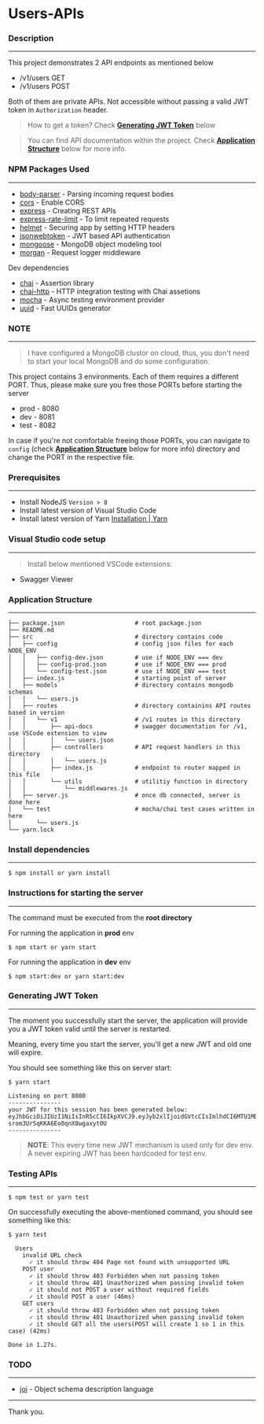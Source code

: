 # Users-APIs

### Description

---

This project demonstrates 2 API endpoints as mentioned below

- /v1/users GET
- /v1/users POST

Both of them are private APIs. Not accessible without passing a valid JWT token in `Authorization` header.

> How to get a token? Check [**Generating JWT Token**](#generating-jwt-token) below

> You can find API documentation within the project. Check [**Application Structure**](#application-structure) below for more info.

### NPM Packages Used

---

- [body-parser](https://www.npmjs.com/package/body-parser) - Parsing incoming request bodies
- [cors](https://www.npmjs.com/package/cors) - Enable CORS
- [express](https://www.npmjs.com/package/express) - Creating REST APIs
- [express-rate-limit](https://www.npmjs.com/package/express-rate-limit) - To limit repeated requests
- [helmet](https://www.npmjs.com/package/helmet) - Securing app by setting HTTP headers
- [jsonwebtoken](https://www.npmjs.com/package/jsonwebtoken) - JWT based API authentication
- [mongoose](https://www.npmjs.com/package/mongoose) - MongoDB object modeling tool
- [morgan](https://www.npmjs.com/package/morgan) - Request logger middleware

Dev dependencies

- [chai](https://www.npmjs.com/package/chai) - Assertion library
- [chai-http](https://www.npmjs.com/package/chai-http) - HTTP integration testing with Chai assetions
- [mocha](https://www.npmjs.com/package/mocha) - Async testing environment provider
- [uuid](https://www.npmjs.com/package/uuid) - Fast UUIDs generator

### NOTE

---

> I have configured a MongoDB clustor on cloud, thus, you don't need to start your local MongoDB and do some configuration.

This project contains 3 environments. Each of them requires a different PORT. Thus, please make sure you free those PORTs before starting the server

- prod - 8080
- dev - 8081
- test - 8082

In case if you're not comfortable freeing those PORTs, you can navigate to `config` (check [**Application Structure**](#application-structure) below for more info) directory and change the PORT in the respective file.

### Prerequisites

---

- Install NodeJS `Version > 8`
- Install latest version of Visual Studio Code
- Install latest version of Yarn [Installation | Yarn](https://yarnpkg.com/lang/en/docs/install/)

### Visual Studio code setup

---

> Install below mentioned VSCode extensions:

- Swagger Viewer

### Application Structure

---

    ├── package.json                    # root package.json
    ├── README.md
    ├── src                             # directory contains code
    │   ├── config                      # config json files for each NODE_ENV
    │   │   ├── config-dev.json         # use if NODE_ENV === dev
    │   │   ├── config-prod.json        # use if NODE_ENV === prod
    │   │   └── config-test.json        # use if NODE_ENV === test
    │   ├── index.js                    # starting point of server
    │   ├── models                      # directory contains mongodb schemas
    │   │   └── users.js
    │   ├── routes                      # directory containins API routes based in version
    │   │   └── v1                      # /v1 routes in this directory
    │   │       ├── api-docs            # swagger documentation for /v1, use VSCode extension to view
    │   │       │   └── users.json
    │   │       ├── controllers         # API request handlers in this directory
    │   │       │   └── users.js
    │   │       ├── index.js            # endpoint to router mapped in this file
    │   │       └── utils               # utilitiy function in directory
    │   │           └── middlewares.js
    │   ├── server.js                   # once db connected, server is done here
    │   └── test                        # mocha/chai test cases written in here
    │       └── users.js
    └── yarn.lock

### Install dependencies

---

```npm
$ npm install or yarn install
```

### Instructions for starting the server

---

The command must be executed from the **root directory**

For running the application in **prod** env

```shell
$ npm start or yarn start
```

For running the application in **dev** env

```shell
$ npm start:dev or yarn start:dev
```

### Generating JWT Token

---

The moment you successfully start the server, the application will provide you a JWT token valid until the server is restarted.

Meaning, every time you start the server, you'll get a new JWT and old one will expire.

You should see something like this on server start:

```
$ yarn start

Listening on port 8080
---------------
your JWT for this session has been generated below:
eyJhbGciOiJIUzI1NiIsInR5cCI6IkpXVCJ9.eyJyb2xlIjoidGVtcCIsImlhdCI6MTU1MDMwNzkxNX0.k3DNRpsGMeZJA8-srom3UrSqKKA6Eo0qnX8wgaxyt0U
---------------
```

> **NOTE**: This every time new JWT mechanism is used only for dev env. A never expiring JWT has been hardcoded for test env.

### Testing APIs

---

```shell
$ npm test or yarn test
```

On successfully executing the above-mentioned command, you should see something like this:

```shell
$ yarn test

  Users
    invalid URL check
      ✓ it should throw 404 Page not found with unsupported URL
    POST user
      ✓ it should throw 403 Forbidden when not passing token
      ✓ it should throw 401 Unauthorized when passing invalid token
      ✓ it should not POST a user without required fields
      ✓ it should POST a user (46ms)
    GET users
      ✓ it should throw 403 Forbidden when not passing token
      ✓ it should throw 401 Unauthorized when passing invalid token
      ✓ it should GET all the users(POST will create 1 so 1 in this case) (42ms)

Done in 1.27s.
```

### TODO

---

- [joi](https://www.npmjs.com/package/joi) - Object schema description language

---

Thank you.

